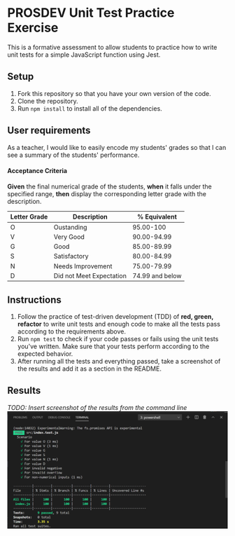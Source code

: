 # PROSDEV Unit Test Practice Exercise

This is a formative assessment to allow students to practice how to write unit tests for a simple JavaScript function using Jest.

## Setup

1.  Fork this repository so that you have your own version of the code.
2.  Clone the repository.
3.  Run `npm install` to install all of the dependencies.

## User requirements
As a teacher, I would like to easily encode my students' grades so that I can see a summary of the students' performance.

#### Acceptance Criteria
**Given** the final numerical grade of the students, **when** it falls under the specified range, **then** display the corresponding letter grade with the description.

Letter Grade | Description | % Equivalent
--|---|--
O | Oustanding |  95.00-100
V | Very Good | 90.00-94.99
G | Good | 85.00-89.99
S | Satisfactory | 80.00-84.99
N | Needs Improvement | 75.00-79.99
D | Did not Meet Expectation | 74.99 and below

## Instructions
1.  Follow the practice of test-driven development (TDD) of **red, green, refactor** to write unit tests and enough code to make all the tests pass according to the requirements above.
2.  Run `npm test` to check if your code passes or fails using the unit tests you've written. Make sure that your tests perform according to the expected behavior.
3. After running all the tests and everything passed, take a screenshot of the results and add it as a section in the README.

## Results
*TODO: Insert screenshot of the results from the command line*
![](result.png)
